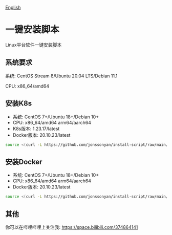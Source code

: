 [English](README.md)

# 一键安装脚本

Linux平台软件一键安装脚本

## 系统要求

系统: CentOS Stream 8/Ubuntu 20.04 LTS/Debian 11.1

CPU: x86_64/amd64

## 安装K8s

- 系统: CentOS 7+/Ubuntu 18+/Debian 10+
- CPU: x86_64/amd64 arm64/aarch64
- K8s版本: 1.23.17/latest
- Docker版本: 20.10.23/latest

```bash
source <(curl -L https://github.com/jonssonyan/install-script/raw/main/k8s-install.sh)
```

## 安装Docker

- 系统: CentOS 7+/Ubuntu 18+/Debian 10+
- CPU: x86_64/amd64 arm64/aarch64
- Docker版本: 20.10.23/latest

```bash
source <(curl -L https://github.com/jonssonyan/install-script/raw/main/docker-install.sh)
```

## 其他

你可以在哔哩哔哩上关注我: https://space.bilibili.com/374864141